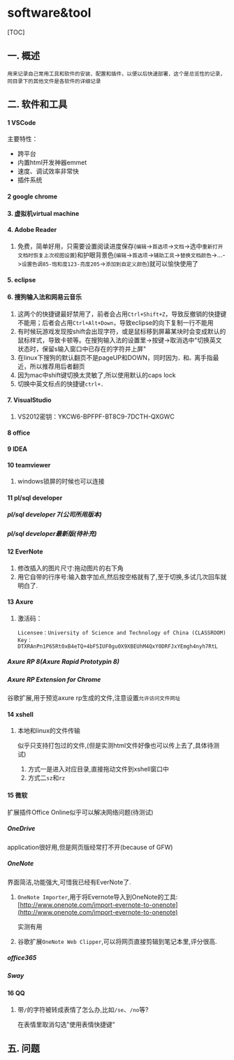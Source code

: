 # software&tool
[TOC]
## 一. 概述
    用来记录自己常用工具和软件的安装、配置和插件，以便以后快速部署，这个是总览性的记录，同目录下的其他文件是各软件的详细记录
## 二. 软件和工具
#### 1 VSCode
主要特性：
* 跨平台 
* 内置html开发神器emmet
* 速度、调试效率非常快
* 插件系统
#### 2 google chrome
#### 3. 虚拟机virtual machine
#### 4. Adobe Reader
1. 免费，简单好用，只需要设置阅读进度保存(`编辑`->`首选项`->`文档`->选中`重新打开文档时恢复上次视图设置`)和护眼背景色(`编辑`->`首选项`->`辅助工具`->`替换文档颜色`->...->`设置色调85-饱和度123-亮度205`->`添加到自定义颜色`)就可以愉快使用了
#### 5. eclipse
#### 6. 搜狗输入法和网易云音乐
1. 这两个的快捷键最好禁用了，前者会占用`Ctrl+Shift+Z`，导致反撤销的快捷键不能用；后者会占用`Ctrl+Alt+Down`，导致eclipse的向下复制一行不能用
2. 有时候玩游戏发现按shift会出现字符，或是鼠标移到屏幕某块时会变成默认的鼠标样式，导致卡顿等。在搜狗输入法的设置里->按键->取消选中"切换英文状态时，保留s输入窗口中已存在的字符并上屏"
3. 在linux下搜狗的默认翻页不是pageUP和DOWN，同时因为`，`和`。`离手指最近，所以推荐用后者翻页
4. 因为mac中shift键切换太灵敏了,所以使用默认的caps lock
5. 切换中英文标点的快捷键`ctrl+.`
#### 7. VisualStudio
1. VS2012密钥：YKCW6-BPFPF-BT8C9-7DCTH-QXGWC
#### 8 office
#### 9 IDEA
#### 10 teamviewer
1. windows锁屏的时候也可以连接
#### 11 pl/sql developer
##### pl/sql developer 7(公司所用版本)
##### pl/sql developer最新版(待补充)
#### 12 EverNote
1. 修改插入的图片尺寸:拖动图片的右下角
2. 用它自带的行序号:输入数字加点,然后按空格就有了,至于切换,多试几次回车就明白了.
#### 13 Axure
1. 激活码：

    ```
    Licensee：University of Science and Technology of China (CLASSROOM)
    Key：DTXRAnPn1P65Rt0xB4eTQ+4bF5IUF0gu0X9XBEUhM4QxY0DRFJxYEmgh4nyh7RtL
    ```
##### Axure RP 8(Axure Rapid Prototypin 8)
##### Axure RP Extension for Chrome
谷歌扩展,用于预览axure rp生成的文件,注意设置`允许访问文件网址`
#### 14 xshell
1. 本地和linux的文件传输

    似乎只支持打包过的文件,(但是实测html文件好像也可以传上去了,具体待测试)
    1. 方式一是进入对应目录,直接拖动文件到xshell窗口中
    2. 方式二`sz`和`rz`
#### 15 微软
扩展插件Office Online似乎可以解决网络问题(待测试)
##### OneDrive
application很好用,但是网页版经常打不开(because of GFW)
##### OneNote
界面简洁,功能强大,可惜我已经有EverNote了.
1. `OneNote Importer`,用于将Evernote导入到OneNote的工具:[http://www.onenote.com/import-evernote-to-onenote](http://www.onenote.com/import-evernote-to-onenote)

    实测有用
2. 谷歌扩展`OneNote Web Clipper`,可以将网页直接剪辑到笔记本里,评分很高.
##### office365
##### Sway
#### 16 QQ
1. 带`/`的字符被转成表情了怎么办,比如`/se`、`/no`等?

    在表情里取消勾选"使用表情快捷键"

## 五. 问题
